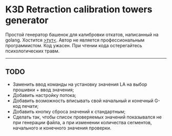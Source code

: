 # K3D Retraction calibration towers generator

Простой генератор башенок для калибровки откатов, написанный на golang. Хостится [>тут<](https://k3d.tech/calibrations/retractions/rct.html). 
Автор не является профессиональным программистом. Код ужасен. При чтении кода остерегайтесь психологических травм.

------

## TODO

- Заменить ввод команды на установку значения LA на выбор прошивки + ввод значения;
- Добавить настройку потока;
- Добавить возможность вписывать свой начальный и конечный G-код печати;
- Добавить кнопку сброса значений к стандартным;
- Сделать так, чтобы список проверяемых значений показывался не при генерации файла, а при изменении количества сегментов, начального и конечного значения проверки.
